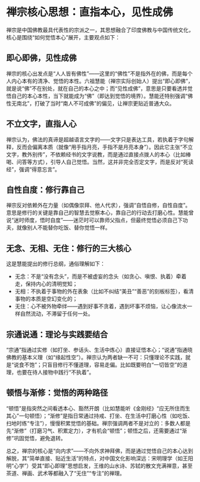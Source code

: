 # 禅宗核心思想：直指本心，见性成佛
禅宗是中国佛教最具代表性的宗派之一，其思想融合了印度佛教与中国传统文化，核心是围绕“如何觉悟本心”展开，主要观点如下：

## 即心即佛，见性成佛
禅宗的核心出发点是“人人皆有佛性”——这里的“佛性”不是指外在的佛，而是每个人内心本有的清净、觉悟的本性。六祖慧能（禅宗实际创始人）提出“即心即佛”，就是说“佛”不在别处，就在自己的本心之中；而“见性成佛”，意思是只要看透并觉悟自己的本心本性，当下就能成为“佛”（即达到觉悟的境界）。慧能还特别强调“佛性无南北”，打破了当时“南人不可成佛”的偏见，让禅宗更贴近普通大众。

## 不立文字，直指人心
禅宗认为，佛法的真谛是超越语言文字的——文字只是表达工具，若执着于字句解释，反而会偏离本质（就像“用手指月亮，手指不是月亮本身”）。因此它主张“不立文字，教外别传”，不依赖经书的文字说教，而是通过直接点拨人的本心（比如棒喝、问答等方式），引导人自己觉悟。当然，这并非完全否定文字，而是反对“死读经”，强调“得意忘言”。

## 自性自度：修行靠自己
禅宗反对依赖外在力量（如偶像崇拜、他人代求），强调“自悟自修，自性自度”。意思是修行的关键是靠自己的智慧去觉察本心，靠自己的行动去打磨心性。慧能曾说“迷时师度，悟时自度”——迷茫时可以靠师父指点，但最终觉悟必须自己下功夫，就像别人不能替你吃饭、替你觉悟一样。

## 无念、无相、无住：修行的三大核心
这是慧能提出的修行总纲，通俗理解如下：
- 无念：不是“没有念头”，而是不被虚妄的念头（如贪心、嗔恨、执着）牵着走，保持内心的清明觉知；
- 无相：不执着于事物的外在表象（比如不纠结“美丑”“善恶”的刻板标签），看清事物的本质是空幻变化的；
- 无住：心不被外物牵绊——遇到好事不贪着，遇到坏事不烦恼，让心像流水一样自然流动，不滞留于任何一处。

## 宗通说通：理论与实践要结合
“宗通”指通过实修（如打坐、参话头、生活中炼心）直接证悟本心；“说通”指通晓佛教的基本义理（如“缘起性空”）。禅宗认为两者缺一不可：只懂理论不实践，就是“说食不饱”；只盲目修行不懂道理，容易走偏。比如既要明白“一切皆空”的道理，也要在待人接物中践行“不执着”。

## 顿悟与渐修：觉悟的两种路径
“顿悟”是指突然之间看透本心、豁然开朗（比如慧能听《金刚经》“应无所住而生其心”一句顿悟）；“渐修”是指日常通过持戒、打坐、在生活中打磨心性（如吃饭、扫地时练“专注”），慢慢积累觉悟的基础。禅宗强调两者不是对立的：多数人都是先“渐修”（打磨习气、积累定力），才有机会“顿悟”；顿悟之后，还需要通过“渐修”巩固觉悟，避免退转。


总之，禅宗的核心是“向内求”——不向外求神拜佛，而是通过觉悟自己的本心达到解脱，其“简单直接、贴近生活”的特点，对中国文化影响深远：宋明理学（如王阳明“心学”）受其“即心即理”思想启发，王维的山水诗、苏轼的散文充满禅意，甚至茶道、禅画、武术等都融入了“无住”“专注”的禅理。